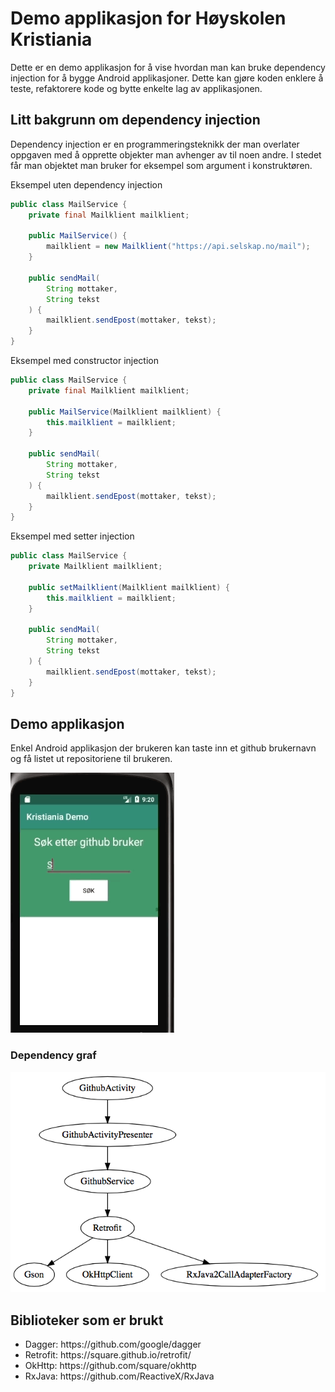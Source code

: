# Demo applikasjon for Høyskolen Kristiania

Dette er en demo applikasjon for å vise hvordan man kan bruke dependency injection
for å bygge Android applikasjoner. Dette kan gjøre koden enklere å teste, refaktorere kode
og bytte enkelte lag av applikasjonen.

## Litt bakgrunn om dependency injection

Dependency injection er en programmeringsteknikk der man overlater oppgaven med å opprette
objekter man avhenger av til noen andre. I stedet får man objektet man bruker for eksempel som
argument i konstruktøren.

Eksempel uten dependency injection
```java
public class MailService {
    private final Mailklient mailklient;

    public MailService() {
        mailklient = new Mailklient("https://api.selskap.no/mail");
    }

    public sendMail(
        String mottaker,
        String tekst
    ) {
        mailklient.sendEpost(mottaker, tekst);
    }
}
```
Eksempel med constructor injection
```java
public class MailService {
    private final Mailklient mailklient;

    public MailService(Mailklient mailklient) {
        this.mailklient = mailklient;
    }

    public sendMail(
        String mottaker,
        String tekst
    ) {
        mailklient.sendEpost(mottaker, tekst);
    }
}
```
Eksempel med setter injection 
````java
public class MailService {
    private Mailklient mailklient;

    public setMailklient(Mailklient mailklient) {
        this.mailklient = mailklient;
    }

    public sendMail(
        String mottaker,
        String tekst
    ) {
        mailklient.sendEpost(mottaker, tekst);
    }
}
````

## Demo applikasjon

Enkel Android applikasjon der brukeren kan taste inn et github brukernavn og få listet ut
repositoriene til brukeren.

![](demo.gif)

### Dependency graf
![Dependency graph](dependency_graph.png?raw=true "Dependency graph")

## Biblioteker som er brukt
<ul>
    <li>Dagger: https://github.com/google/dagger</li>
    <li>Retrofit: https://square.github.io/retrofit/</li>
    <li>OkHttp: https://github.com/square/okhttp</li>
    <li>RxJava: https://github.com/ReactiveX/RxJava</li>
</ul>
